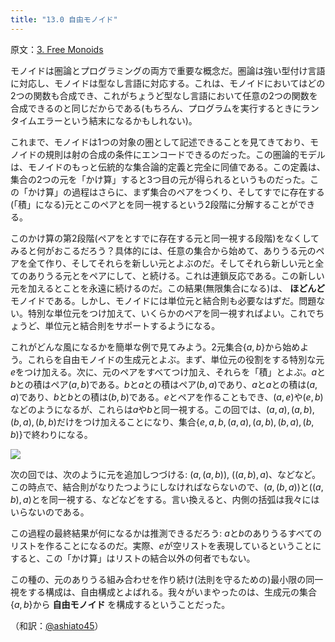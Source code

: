 ```yaml
---
title: "13.0 自由モノイド"
---
```


原文：[3. Free Monoids ](https://bartoszmilewski.com/2015/07/21/free-monoids/)

モノイドは圏論とプログラミングの両方で重要な概念だ。圏論は強い型付け言語に対応し、モノイドは型なし言語に対応する。これは、モノイドにおいてはどの2つの関数も合成でき、これがちょうど型なし言語において任意の2つの関数を合成できるのと同じだからである(もちろん、プログラムを実行するときにランタイムエラーという結末になるかもしれない)。

これまで、モノイドは1つの対象の圏として記述できることを見てきており、モノイドの規則は射の合成の条件にエンコードできるのだった。この圏論的モデルは、モノイドのもっと伝統的な集合論的定義と完全に同値である。この定義は、集合の2つの元を「かけ算」すると3つ目の元が得られるというものだった。この「かけ算」の過程はさらに、まず集合のペアをつくり、そしてすでに存在する(「積」になる)元とこのペアとを同一視するという2段階に分解することができる。

このかけ算の第2段階(ペアをとすでに存在する元と同一視する段階)をなくしてみると何がおこるだろう？具体的には、任意の集合から始めて、ありうる元のペアを全て作り、そしてそれらを新しい元とよぶのだ。そしてそれら新しい元と全てのありうる元とをペアにして、と続ける。これは連鎖反応である。この新しい元を加えるとことを永遠に続けるのだ。この結果(無限集合になる)は、 **ほどんど** モノイドである。しかし、モノイドには単位元と結合則も必要なはずだ。問題ない。特別な単位元をつけ加えて、いくらかのペアを同一視すればよい。これでちょうど、単位元と結合則をサポートするようになる。

これがどんな風になるかを簡単な例で見てみよう。2元集合$\{a, b\}$から始めよう。これらを自由モノイドの生成元とよぶ。まず、単位元の役割をする特別な元$e$をつけ加える。次に、元のペアをすべてつけ加え、それらを「積」とよぶ。$a$と$b$との積はペア$(a, b)$である。$b$と$a$との積はペア$(b, a)$であり、$a$と$a$との積は$(a, a)$であり、$b$と$b$との積は$(b, b)$である。$e$とペアを作ることもでき、$(a, e)$や$(e, b)$などのようになるが、これらは$a$や$b$と同一視する。この回では、$(a, a), (a, b), (b, a), (b, b)$だけをつけ加えることになり、集合$\{e, a, b, (a, a), (a, b), (b, a), (b, b)\}$で終わりになる。

![](https://storage.googleapis.com/zenn-user-upload/f99xlq6ggsxyfrkuj3cj1s71y7vd)

次の回では、次のように元を追加しつづける: $(a, (a, b))$, $((a, b), a)$、などなど。この時点で、結合則がなりたつようにしなければならないので、$(a, (b, a))$と$((a, b), a)$とを同一視する、などなどをする。言い換えると、内側の括弧は我々にはいらないのである。

この過程の最終結果が何になるかは推測できるだろう: $a$と$b$のありうるすべてのリストを作ることになるのだ。実際、$e$が空リストを表現しているということにすると、この「かけ算」はリストの結合以外の何者でもない。

この種の、元のありうる組み合わせを作り続け(法則を守るための)最小限の同一視をする構成は、自由構成とよばれる。我々がいまやったのは、生成元の集合$\{a, b\}$から **自由モノイド** を構成するということだった。


（和訳：[@ashiato45](https://twitter.com/ashiato45)）

